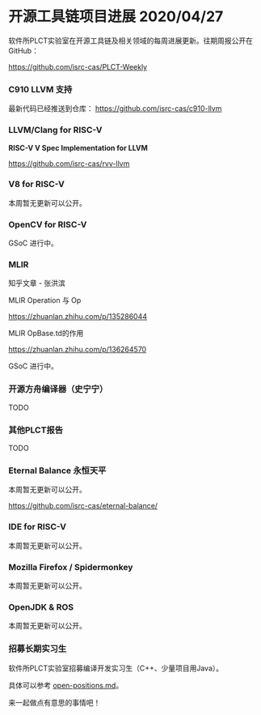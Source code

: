 # 开源工具链项目进展 2020/04/27

软件所PLCT实验室在开源工具链及相关领域的每周进展更新。往期周报公开在GitHub：

https://github.com/isrc-cas/PLCT-Weekly

### C910 LLVM 支持

最新代码已经推送到仓库：
https://github.com/isrc-cas/c910-llvm

### LLVM/Clang for RISC-V

**RISC-V V Spec Implementation for LLVM**


https://github.com/isrc-cas/rvv-llvm

### V8 for RISC-V

本周暂无更新可以公开。

### OpenCV for RISC-V

GSoC 进行中。

### MLIR

知乎文章 - 张洪滨

MLIR Operation 与 Op

https://zhuanlan.zhihu.com/p/135286044

MLIR OpBase.td的作用

https://zhuanlan.zhihu.com/p/136264570

GSoC 进行中。

### 开源方舟编译器（史宁宁）

TODO

### 其他PLCT报告

TODO

### Eternal Balance 永恒天平

本周暂无更新可以公开。

https://github.com/isrc-cas/eternal-balance/

### IDE for RISC-V

本周暂无更新可以公开。

### Mozilla Firefox / Spidermonkey

本周暂无更新可以公开。

### OpenJDK & ROS

本周暂无更新可以公开。

### 招募长期实习生

软件所PLCT实验室招募编译开发实习生（C++、少量项目用Java）。

具体可以参考 [open-positions.md](open-positions.md)。

来一起做点有意思的事情吧！
